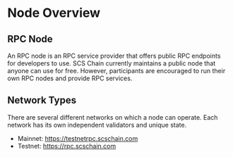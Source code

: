 # Node Overview

## RPC Node

An RPC node is an RPC service provider that offers public RPC endpoints for developers to use. SCS Chain currently maintains a public node that anyone can use for free. However, participants are encouraged to run their own RPC nodes and provide RPC services.

## Network Types

There are several different networks on which a node can operate. Each network has its own independent validators and unique state.

- Mainnet: https://testnetrpc.scschain.com
- Testnet: https://rpc.scschain.com
